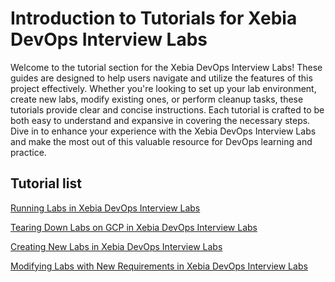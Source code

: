 # Introduction to Tutorials for Xebia DevOps Interview Labs

Welcome to the tutorial section for the Xebia DevOps Interview Labs! These
guides are designed to help users navigate and utilize the features of this
project effectively. Whether you're looking to set up your lab environment,
create new labs, modify existing ones, or perform cleanup tasks, these tutorials
provide clear and concise instructions. Each tutorial is crafted to be both easy
to understand and expansive in covering the necessary steps. Dive in to enhance
your experience with the Xebia DevOps Interview Labs and make the most out of
this valuable resource for DevOps learning and practice.

## Tutorial list
[Running Labs in Xebia DevOps Interview Labs](docs/tutorial/001-running-labs.md)

[Tearing Down Labs on GCP in Xebia DevOps Interview Labs](docs/tutorial/002-tearing-down.md)

[Creating New Labs in Xebia DevOps Interview Labs](docs/tutorial/003-create-new-labs.md)

[Modifying Labs with New Requirements in Xebia DevOps Interview Labs](docs/tutorial/004-new-requirements.md)

